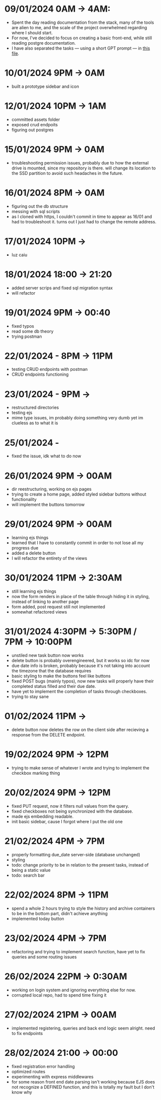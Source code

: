 # 09/01/2024 0AM -> 4AM:
- Spent the day reading documentation from the stack, many of the tools are alien to me, and the scale of the project overwhelmed regarding where I should start.
- For now, I've decided to focus on creating a basic front-end, while still reading postgre documentation. 
- I have also separated the tasks — using a short GPT prompt — in [this file](info.md).
# 10/01/2024 9PM -> 0AM
- built a prototype sidebar and icon

# 12/01/2024 10PM -> 1AM
- committed assets folder
- exposed crud endpoits
- figuring out postgres

# 15/01/2024 9PM -> 0AM
- troubleshooting permission issues, probably due to how the external drive is mounted, since my repository is there. will change its location to the SSD partition to avoid such headaches in the future.

# 16/01/2024 8PM -> 0AM
- figuring out the db structure
- messing with sql scripts
- as I cloned with https, I couldn't commit in time to appear as 16/01 and had to troubleshoot it. turns out I just had to change the remote address.

# 17/01/2024 10PM ->
- luz caiu

# 18/01/2024 18:00 -> 21:20
- added server scrips and fixed sql migration syntax
- will refactor

# 19/01/2024 9PM -> 00:40
- fixed typos
- read some db theory
- trying postman

# 22/01/2024 - 8PM -> 11PM
- testing CRUD endpoints with postman
- CRUD endpoints functioning

# 23/01/2024 - 9PM ->
- restructured directories
- testing ejs
- mime type issues, im probably doing something very dumb yet im clueless as to what it is

# 25/01/2024 - 
- fixed the issue, idk what to do now

# 26/01/2024 9PM -> 00AM
- dir reestructuring, working on ejs pages
- trying to create a home page, added styled sidebar buttons without functionality
- will implement the buttons tomorrow

# 29/01/2024 9PM -> 00AM
- learning ejs things
- learned that I have to constantly commit in order to not lose all my progress due
- added a delete button
- I will refactor the entirety of the views

# 30/01/2024 11PM -> 2:30AM
- still learning ejs things
- now the form renders in place of the table through hiding it in styling, instead of linking to another page
- form added, post request still not implemented
- somewhat refactored views

# 31/01/2024 4:30PM -> 5:30PM / 7PM -> 10:00PM
- unstiled new task button now works
- delete button is probably overengineered, but it works so idc for now
- due date info is broken, probably because it's not taking into account the timezone that the database requires
- basic styling to make the buttons feel like buttons
- fixed POST bugs (mainly typos), now new tasks will properly have their completed status filled and their due date.
- have yet to implement the completion of tasks through checkboxes.
- trying to stay sane

# 01/02/2024 11PM ->
- delete button now deletes the row on the client side after recieving a response from the DELETE endpoint.

# 19/02/2024 9PM -> 12PM
- trying to make sense of whatever I wrote and trying to implement the checkbox marking thing

# 20/02/2024 9PM -> 12PM
- fixed PUT request, now it filters null values from the query.
- fixed checkboxes not being synchronized with the database.
- made ejs embedding readable.
- init basic sidebar, cause I forgot where I put the old one

# 21/02/2024 4PM -> 7PM
- properly formatting due_date server-side (database unchanged)
- styling
- todo: change priority to be in relation to the present tasks, instead of being a static value
- todo: search bar

# 22/02/2024 8PM -> 11PM
- spend a whole 2 hours trying to style the history and archive containers to be in the bottom part, didn't achieve anything
- implemented today button

# 23/02/2024 4PM -> 7PM
- refactoring and trying to implement search function, have yet to fix queries and some routing issues

# 26/02/2024 22PM -> 0:30AM
- working on login system and ignoring everything else for now.
- corrupted local repo, had to spend time fixing it

# 27/02/2024 21PM -> 00AM
- implemented registering, queries and back end logic seem alright. need to fix endpoints

# 28/02/2024 21:00 -> 00:00
- fixed registration error handling
- optimized routes
- experimenting with express middlewares
- for some reason front end date parsing isn't working because EJS does not recognize a DEFINED function, and this is totally my fault but I don't know why